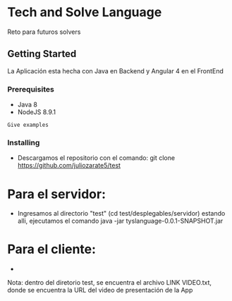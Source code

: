 # Tech and Solve Language

Reto para futuros solvers

## Getting Started

La Aplicación esta hecha con Java en Backend y Angular 4 en el FrontEnd

### Prerequisites

* Java 8
* NodeJS 8.9.1

```
Give examples
```

### Installing

* Descargamos el repositorio con el comando: git clone https://github.com/juliozarate5/test
# Para el servidor:
* Ingresamos al directorio "test" (cd test/desplegables/servidor) estando alli, ejecutamos el comando java -jar tyslanguage-0.0.1-SNAPSHOT.jar
# Para el cliente:
*  

Nota: dentro del diretorio test, se encuentra el archivo LINK VIDEO.txt, donde se encuentra la URL del video de presentación de la App



